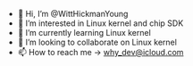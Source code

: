 - 👋 Hi, I’m @WittHickmanYoung
- 👀 I’m interested in Linux kernel and chip SDK
- 🌱 I’m currently learning Linux kernel
- 💞️ I’m looking to collaborate on Linux kernel
- 📫 How to reach me -> why_dev@icloud.com

<!---
WittHickmanYoung/WittHickmanYoung is a ✨ special ✨ repository because its `README.md` (this file) appears on your GitHub profile.
You can click the Preview link to take a look at your changes.
--->
